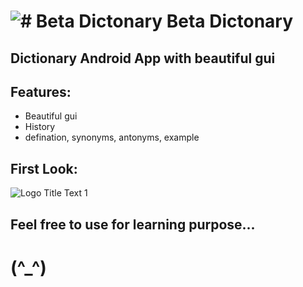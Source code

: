 #  ![# Beta Dictonary ](https://github.com/Helium-He/MyDictonary/blob/master/raw/i.png "Beta Dictonary ") Beta Dictonary


## Dictionary Android App with beautiful gui



## Features: ##
* Beautiful gui
* History
* defination, synonyms, antonyms, example



## First Look: ##

![](https://github.com/Helium-He/MyDictonary/blob/master/raw/screenshots.png "Logo Title Text 1")


## Feel free to use for learning purpose... 
#     (^_^)






